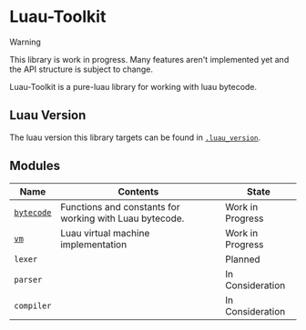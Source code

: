 # Luau-Toolkit

> [!WARNING]
> This library is work in progress. Many features aren't implemented yet and the
> API structure is subject to change.

Luau-Toolkit is a pure-luau library for working with luau bytecode.

## Luau Version

The luau version this library targets can be found in
[`.luau_version`](./.luau_version).

## Modules

| Name                      | Contents                                                | State            |
| ------------------------- | ------------------------------------------------------- | ---------------- |
| [`bytecode`](./bytecode/) | Functions and constants for working with Luau bytecode. | Work in Progress |
| [`vm`](./vm/)             | Luau virtual machine implementation                     | Work in Progress |
| `lexer`                   |                                                         | Planned          |
| `parser`                  |                                                         | In Consideration |
| `compiler`                |                                                         | In Consideration |
